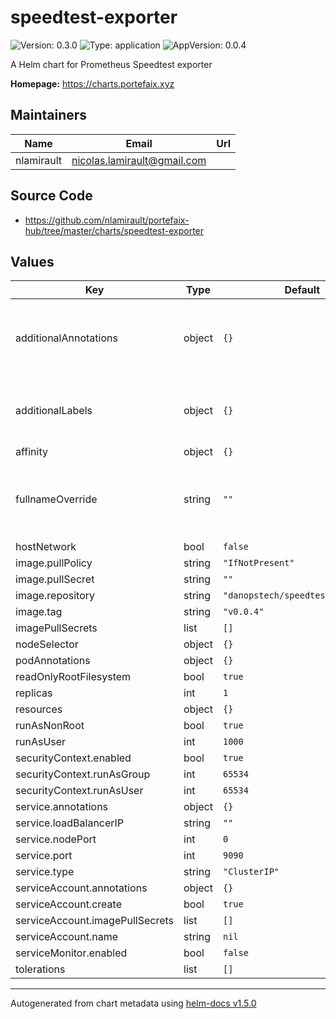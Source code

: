 # speedtest-exporter

![Version: 0.3.0](https://img.shields.io/badge/Version-0.3.0-informational?style=flat-square) ![Type: application](https://img.shields.io/badge/Type-application-informational?style=flat-square) ![AppVersion: 0.0.4](https://img.shields.io/badge/AppVersion-0.0.4-informational?style=flat-square)

A Helm chart for Prometheus Speedtest exporter

**Homepage:** <https://charts.portefaix.xyz>

## Maintainers

| Name | Email | Url |
| ---- | ------ | --- |
| nlamirault | nicolas.lamirault@gmail.com |  |

## Source Code

* <https://github.com/nlamirault/portefaix-hub/tree/master/charts/speedtest-exporter>

## Values

| Key | Type | Default | Description |
|-----|------|---------|-------------|
| additionalAnnotations | object | `{}` | Additional annotations to add to the Prometheus rules |
| additionalLabels | object | `{}` | Additional labels to add to the Prometheus rules |
| affinity | object | `{}` |  |
| fullnameOverride | string | `""` | Provide a name to substitute for the full names of resources |
| hostNetwork | bool | `false` |  |
| image.pullPolicy | string | `"IfNotPresent"` |  |
| image.pullSecret | string | `""` |  |
| image.repository | string | `"danopstech/speedtest_exporter"` |  |
| image.tag | string | `"v0.0.4"` |  |
| imagePullSecrets | list | `[]` |  |
| nodeSelector | object | `{}` |  |
| podAnnotations | object | `{}` |  |
| readOnlyRootFilesystem | bool | `true` |  |
| replicas | int | `1` |  |
| resources | object | `{}` |  |
| runAsNonRoot | bool | `true` |  |
| runAsUser | int | `1000` |  |
| securityContext.enabled | bool | `true` |  |
| securityContext.runAsGroup | int | `65534` |  |
| securityContext.runAsUser | int | `65534` |  |
| service.annotations | object | `{}` |  |
| service.loadBalancerIP | string | `""` |  |
| service.nodePort | int | `0` |  |
| service.port | int | `9090` |  |
| service.type | string | `"ClusterIP"` |  |
| serviceAccount.annotations | object | `{}` |  |
| serviceAccount.create | bool | `true` |  |
| serviceAccount.imagePullSecrets | list | `[]` |  |
| serviceAccount.name | string | `nil` |  |
| serviceMonitor.enabled | bool | `false` |  |
| tolerations | list | `[]` |  |

----------------------------------------------
Autogenerated from chart metadata using [helm-docs v1.5.0](https://github.com/norwoodj/helm-docs/releases/v1.5.0)
